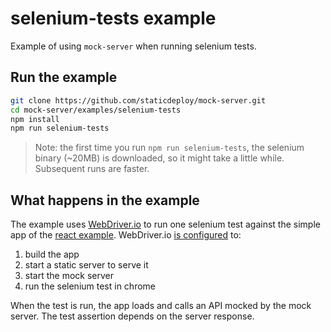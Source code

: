 # selenium-tests example

Example of using `mock-server` when running selenium tests.

## Run the example

```sh
git clone https://github.com/staticdeploy/mock-server.git
cd mock-server/examples/selenium-tests
npm install
npm run selenium-tests
```

> Note: the first time you run `npm run selenium-tests`, the selenium binary
> (~20MB) is downloaded, so it might take a little while. Subsequent runs are
> faster.

## What happens in the example

The example uses [WebDriver.io](http://webdriver.io/) to run one selenium test
against the simple app of the [react example](../react-app). WebDriver.io
[is configured](./wdio.conf.js) to:

1. build the app
2. start a static server to serve it
3. start the mock server
4. run the selenium test in chrome

When the test is run, the app loads and calls an API mocked by the mock server.
The test assertion depends on the server response.

